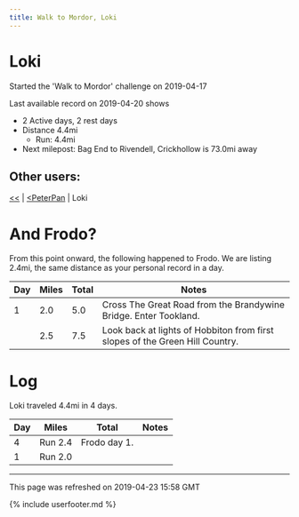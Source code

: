 ```yaml
---
title: Walk to Mordor, Loki
---
```


# Loki

Started the 'Walk to Mordor' challenge on 2019-04-17

Last available record on 2019-04-20 shows
* 2 Active days, 2 rest days
* Distance 4.4mi
  * Run: 4.4mi
* Next milepost: Bag End to Rivendell, Crickhollow is 73.0mi away

## Other users:

[\<\<](PeterPan.md) \| [\<PeterPan](PeterPan.md) \| Loki

# And Frodo?
From this point onward, the following happened to Frodo.
We are listing 2.4mi, the same distance as your personal record in a day.

| Day | Miles | Total | Notes |
| --- | --- | --- | --- |
| 1 | 2.0 | 5.0 | Cross The Great Road from the Brandywine Bridge. Enter Tookland. |
|   | 2.5 | 7.5 | Look back at lights of Hobbiton from first slopes of the Green Hill Country. |


# Log

Loki traveled 4.4mi in 4 days.

| Day | Miles | Total | Notes |
| --- | --- | --- | --- |
 | 4 | Run 2.4 | Frodo day 1. |
 | 1 | Run 2.0 |  |

---
This page was refreshed on 2019-04-23 15:58 GMT

{% include userfooter.md %}
